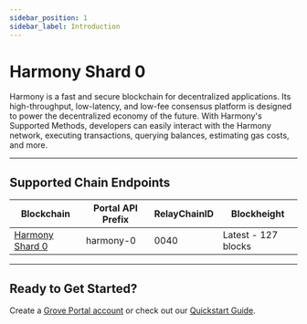 ```yaml
---
sidebar_position: 1
sidebar_label: Introduction
---
```


# Harmony Shard 0

Harmony is a fast and secure blockchain for decentralized applications. Its high-throughput, low-latency, and low-fee consensus platform is designed to power the decentralized economy of the future. With Harmony's Supported Methods, developers can easily interact with the Harmony network, executing transactions, querying balances, estimating gas costs, and more.

---

## Supported Chain Endpoints

| Blockchain                                     | Portal API Prefix | RelayChainID | Blockheight         |
| ---------------------------------------------- | ----------------- | ------------ | ------------------- |
| [Harmony Shard 0](./endpoints/harmony-shard-0) | harmony-0         | 0040         | Latest - 127 blocks |

---

## Ready to Get Started?

Create a [Grove Portal account](https://portal.grove.city) or check out our [Quickstart Guide](/guides/getting-started/quickstart).
